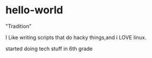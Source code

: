 # hello-world
"Tradition"

I Like writing scripts that do hacky things,and i LOVE linux.

started doing tech stuff in 6th grade
